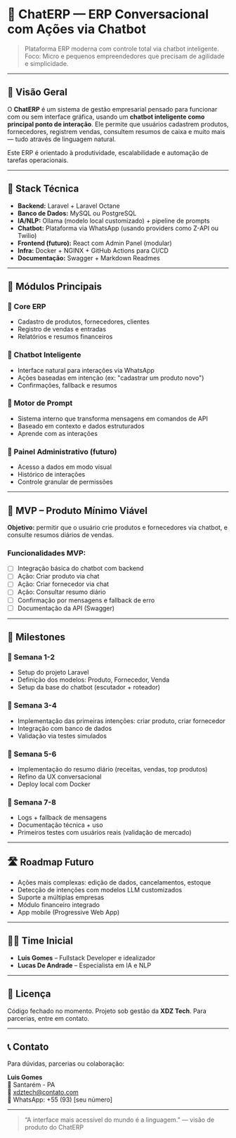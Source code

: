 # 🤖 ChatERP — ERP Conversacional com Ações via Chatbot

> Plataforma ERP moderna com controle total via chatbot inteligente.  
> Foco: Micro e pequenos empreendedores que precisam de agilidade e simplicidade.

---

## 🧭 Visão Geral

O **ChatERP** é um sistema de gestão empresarial pensado para funcionar com ou sem interface gráfica, usando um **chatbot inteligente como principal ponto de interação**. Ele permite que usuários cadastrem produtos, fornecedores, registrem vendas, consultem resumos de caixa e muito mais — tudo através de linguagem natural.

Este ERP é orientado à produtividade, escalabilidade e automação de tarefas operacionais.  

---

## 🧱 Stack Técnica

- **Backend:** Laravel + Laravel Octane
- **Banco de Dados:** MySQL ou PostgreSQL
- **IA/NLP:** Ollama (modelo local customizado) + pipeline de prompts
- **Chatbot:** Plataforma via WhatsApp (usando providers como Z-API ou Twilio)
- **Frontend (futuro):** React com Admin Panel (modular)
- **Infra:** Docker + NGINX + GitHub Actions para CI/CD
- **Documentação:** Swagger + Markdown Readmes

---

## 🧩 Módulos Principais

### 🔹 Core ERP
- Cadastro de produtos, fornecedores, clientes
- Registro de vendas e entradas
- Relatórios e resumos financeiros

### 🔹 Chatbot Inteligente
- Interface natural para interações via WhatsApp
- Ações baseadas em intenção (ex: "cadastrar um produto novo")
- Confirmações, fallback e resumos

### 🔹 Motor de Prompt
- Sistema interno que transforma mensagens em comandos de API
- Baseado em contexto e dados estruturados
- Aprende com as interações

### 🔹 Painel Administrativo (futuro)
- Acesso a dados em modo visual
- Histórico de interações
- Controle granular de permissões

---

## 🚀 MVP – Produto Mínimo Viável

**Objetivo:** permitir que o usuário crie produtos e fornecedores via chatbot, e consulte resumos diários de vendas.

### Funcionalidades MVP:
- [ ] Integração básica do chatbot com backend
- [ ] Ação: Criar produto via chat
- [ ] Ação: Criar fornecedor via chat
- [ ] Ação: Consultar resumo diário
- [ ] Confirmação por mensagens e fallback de erro
- [ ] Documentação da API (Swagger)

---

## 📆 Milestones

### 📍 Semana 1-2
- Setup do projeto Laravel
- Definição dos modelos: Produto, Fornecedor, Venda
- Setup da base do chatbot (escutador + roteador)

### 📍 Semana 3-4
- Implementação das primeiras intenções: criar produto, criar fornecedor
- Integração com banco de dados
- Validação via testes simulados

### 📍 Semana 5-6
- Implementação do resumo diário (receitas, vendas, top produtos)
- Refino da UX conversacional
- Deploy local com Docker

### 📍 Semana 7-8
- Logs + fallback de mensagens
- Documentação técnica + uso
- Primeiros testes com usuários reais (validação de mercado)

---

## 🛣️ Roadmap Futuro

- Ações mais complexas: edição de dados, cancelamentos, estoque
- Detecção de intenções com modelos LLM customizados
- Suporte a múltiplas empresas
- Módulo financeiro integrado
- App mobile (Progressive Web App)

---

## 🧑‍💻 Time Inicial

- **Luis Gomes** – Fullstack Developer e idealizador
- **Lucas De Andrade** – Especialista em IA e NLP

---

## 📜 Licença

Código fechado no momento. Projeto sob gestão da **XDZ Tech**. Para parcerias, entre em contato.

---

## 📞 Contato

Para dúvidas, parcerias ou colaboração:

**Luis Gomes**  
📍 Santarém - PA  
📧 xdztech@contato.com  
📲 WhatsApp: +55 (93) [seu número]

---

> “A interface mais acessível do mundo é a linguagem.” — visão de produto do ChatERP
